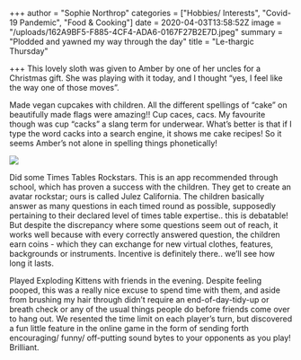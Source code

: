 +++
author = "Sophie Northrop"
categories = ["Hobbies/ Interests", "Covid-19 Pandemic", "Food & Cooking"]
date = 2020-04-03T13:58:52Z
image = "/uploads/162A9BF5-F885-4CF4-ADA6-0167F27B2E7D.jpeg"
summary = "Plodded and yawned my way through the day"
title = "Le-thargic Thursday"

+++
This lovely sloth was given to Amber by one of her uncles for a Christmas gift. She was playing with it today, and I thought “yes, I feel like the way one of those moves”.

Made vegan cupcakes with children. All the different spellings of “cake” on beautifully made flags were amazing!! Cup caces, cacs. My favourite though was cup “cacks” a slang term for underwear. What’s better is that if I type the word cacks into a search engine, it shows me cake recipes! So it seems Amber’s not alone in spelling things phonetically!

![](/uploads/56CA08F8-BE2A-4DF0-A205-18919D32A742.jpeg)

Did some Times Tables Rockstars. This is an app recommended through school, which has proven a success with the children. They get to create an avatar rockstar; ours is called Julez California. The children basically answer as many questions in each timed round as possible, supposedly pertaining to their declared level of times table expertise.. this is debatable! But despite the discrepancy where some questions seem out of reach, it works well because with every correctly answered question, the children earn coins - which they can exchange for new virtual clothes, features, backgrounds or instruments. Incentive is definitely there.. we’ll see how long it lasts.

Played Exploding Kittens with friends in the evening. Despite feeling pooped, this was a really nice excuse to spend time with them, and aside from brushing my hair through didn’t require an end-of-day-tidy-up or breath check or any of the usual things people do before friends come over to hang out. We resented the time limit on each player’s turn, but discovered a fun little feature in the online game in the form of sending forth encouraging/ funny/ off-putting sound bytes to your opponents as you play! Brilliant.